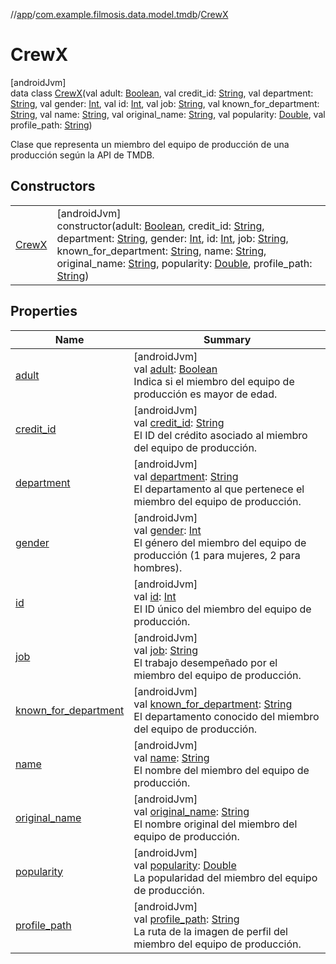 //[app](../../../index.md)/[com.example.filmosis.data.model.tmdb](../index.md)/[CrewX](index.md)

# CrewX

[androidJvm]\
data class [CrewX](index.md)(val adult: [Boolean](https://kotlinlang.org/api/latest/jvm/stdlib/kotlin/-boolean/index.html), val credit_id: [String](https://kotlinlang.org/api/latest/jvm/stdlib/kotlin/-string/index.html), val department: [String](https://kotlinlang.org/api/latest/jvm/stdlib/kotlin/-string/index.html), val gender: [Int](https://kotlinlang.org/api/latest/jvm/stdlib/kotlin/-int/index.html), val id: [Int](https://kotlinlang.org/api/latest/jvm/stdlib/kotlin/-int/index.html), val job: [String](https://kotlinlang.org/api/latest/jvm/stdlib/kotlin/-string/index.html), val known_for_department: [String](https://kotlinlang.org/api/latest/jvm/stdlib/kotlin/-string/index.html), val name: [String](https://kotlinlang.org/api/latest/jvm/stdlib/kotlin/-string/index.html), val original_name: [String](https://kotlinlang.org/api/latest/jvm/stdlib/kotlin/-string/index.html), val popularity: [Double](https://kotlinlang.org/api/latest/jvm/stdlib/kotlin/-double/index.html), val profile_path: [String](https://kotlinlang.org/api/latest/jvm/stdlib/kotlin/-string/index.html))

Clase que representa un miembro del equipo de producción de una producción según la API de TMDB.

## Constructors

| | |
|---|---|
| [CrewX](-crew-x.md) | [androidJvm]<br>constructor(adult: [Boolean](https://kotlinlang.org/api/latest/jvm/stdlib/kotlin/-boolean/index.html), credit_id: [String](https://kotlinlang.org/api/latest/jvm/stdlib/kotlin/-string/index.html), department: [String](https://kotlinlang.org/api/latest/jvm/stdlib/kotlin/-string/index.html), gender: [Int](https://kotlinlang.org/api/latest/jvm/stdlib/kotlin/-int/index.html), id: [Int](https://kotlinlang.org/api/latest/jvm/stdlib/kotlin/-int/index.html), job: [String](https://kotlinlang.org/api/latest/jvm/stdlib/kotlin/-string/index.html), known_for_department: [String](https://kotlinlang.org/api/latest/jvm/stdlib/kotlin/-string/index.html), name: [String](https://kotlinlang.org/api/latest/jvm/stdlib/kotlin/-string/index.html), original_name: [String](https://kotlinlang.org/api/latest/jvm/stdlib/kotlin/-string/index.html), popularity: [Double](https://kotlinlang.org/api/latest/jvm/stdlib/kotlin/-double/index.html), profile_path: [String](https://kotlinlang.org/api/latest/jvm/stdlib/kotlin/-string/index.html)) |

## Properties

| Name | Summary |
|---|---|
| [adult](adult.md) | [androidJvm]<br>val [adult](adult.md): [Boolean](https://kotlinlang.org/api/latest/jvm/stdlib/kotlin/-boolean/index.html)<br>Indica si el miembro del equipo de producción es mayor de edad. |
| [credit_id](credit_id.md) | [androidJvm]<br>val [credit_id](credit_id.md): [String](https://kotlinlang.org/api/latest/jvm/stdlib/kotlin/-string/index.html)<br>El ID del crédito asociado al miembro del equipo de producción. |
| [department](department.md) | [androidJvm]<br>val [department](department.md): [String](https://kotlinlang.org/api/latest/jvm/stdlib/kotlin/-string/index.html)<br>El departamento al que pertenece el miembro del equipo de producción. |
| [gender](gender.md) | [androidJvm]<br>val [gender](gender.md): [Int](https://kotlinlang.org/api/latest/jvm/stdlib/kotlin/-int/index.html)<br>El género del miembro del equipo de producción (1 para mujeres, 2 para hombres). |
| [id](id.md) | [androidJvm]<br>val [id](id.md): [Int](https://kotlinlang.org/api/latest/jvm/stdlib/kotlin/-int/index.html)<br>El ID único del miembro del equipo de producción. |
| [job](job.md) | [androidJvm]<br>val [job](job.md): [String](https://kotlinlang.org/api/latest/jvm/stdlib/kotlin/-string/index.html)<br>El trabajo desempeñado por el miembro del equipo de producción. |
| [known_for_department](known_for_department.md) | [androidJvm]<br>val [known_for_department](known_for_department.md): [String](https://kotlinlang.org/api/latest/jvm/stdlib/kotlin/-string/index.html)<br>El departamento conocido del miembro del equipo de producción. |
| [name](name.md) | [androidJvm]<br>val [name](name.md): [String](https://kotlinlang.org/api/latest/jvm/stdlib/kotlin/-string/index.html)<br>El nombre del miembro del equipo de producción. |
| [original_name](original_name.md) | [androidJvm]<br>val [original_name](original_name.md): [String](https://kotlinlang.org/api/latest/jvm/stdlib/kotlin/-string/index.html)<br>El nombre original del miembro del equipo de producción. |
| [popularity](popularity.md) | [androidJvm]<br>val [popularity](popularity.md): [Double](https://kotlinlang.org/api/latest/jvm/stdlib/kotlin/-double/index.html)<br>La popularidad del miembro del equipo de producción. |
| [profile_path](profile_path.md) | [androidJvm]<br>val [profile_path](profile_path.md): [String](https://kotlinlang.org/api/latest/jvm/stdlib/kotlin/-string/index.html)<br>La ruta de la imagen de perfil del miembro del equipo de producción. |
